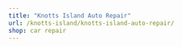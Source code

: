 ```yaml
---
title: "Knotts Island Auto Repair"
url: /knotts-island/knotts-island-auto-repair/
shop: car repair
---
```


